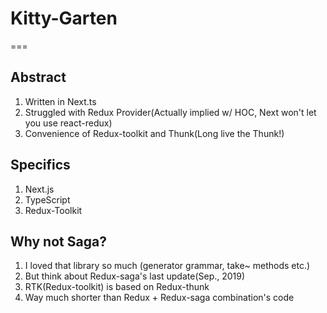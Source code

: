 # Kitty-Garten

===

## Abstract

1. Written in Next.ts
2. Struggled with Redux Provider(Actually implied w/ HOC, Next won't let you use react-redux)
3. Convenience of Redux-toolkit and Thunk(Long live the Thunk!)

## Specifics

1. Next.js
2. TypeScript
3. Redux-Toolkit

## Why not Saga?

1. I loved that library so much (generator grammar, take~ methods etc.)
2. But think about Redux-saga's last update(Sep., 2019)
3. RTK(Redux-toolkit) is based on Redux-thunk
4. Way much shorter than Redux + Redux-saga combination's code

